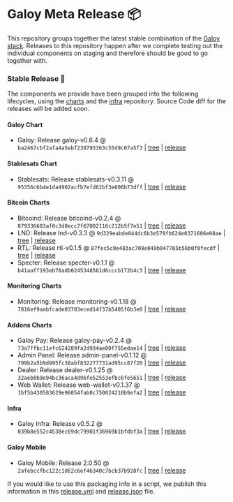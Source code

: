 # Galoy Meta Release 📦

This repository groups together the latest stable combination of the [Galoy stack](https://github.com/GaloyMoney/awesome-galoy#tech-components). 
Releases to this repository happen after we complete testing out the individual components on staging and therefore should be good to go together with.

### Stable Release 🎉

The components we provide have been grouped into the following lifecycles, using the [charts](https://github.com/GaloyMoney/charts) and the [infra](https://github.com/GaloyMoney/galoy-infra) repository. 
Source Code diff for the releases will be added soon.

#### Galoy Chart
- Galoy: Release galoy-v0.6.4 @ `ba2467cbf2afa4a5ebf230793363c55d9c07a5f3` | [tree](https://github.com/GaloyMoney/charts/tree/ba2467cbf2afa4a5ebf230793363c55d9c07a5f3/charts/galoy) | [release](https://github.com/GaloyMoney/charts/releases/tag/galoy-v0.6.4)

#### Stablesats Chart
- Stablesats: Release stablesats-v0.3.11 @ `95356c6b4e1da4902acfb7efd62bf3e606b73dff` | [tree](https://github.com/GaloyMoney/charts/tree/95356c6b4e1da4902acfb7efd62bf3e606b73dff/charts/stablesats) | [release](https://github.com/GaloyMoney/charts/releases/tag/stablesats-v0.3.11)

#### Bitcoin Charts
- Bitcoind: Release bitcoind-v0.2.4 @ `879336683af0c3d0ecc7f67002116c212b5f7e51` | [tree](https://github.com/GaloyMoney/charts/tree/879336683af0c3d0ecc7f67002116c212b5f7e51/charts/bitcoind) | [release](https://github.com/GaloyMoney/charts/releases/tag/bitcoind-v0.2.4)
- LND: Release lnd-v0.3.3 @ `9d329eabde044dc6b3e578fb624e0371606e08ae` | [tree](https://github.com/GaloyMoney/charts/tree/9d329eabde044dc6b3e578fb624e0371606e08ae/charts/lnd) | [release](https://github.com/GaloyMoney/charts/releases/tag/lnd-v0.3.3)
- RTL: Release rtl-v0.1.5 @ `87fec5c0e483ac709e049b047765b56b0f0fecdf` | [tree](https://github.com/GaloyMoney/charts/tree/87fec5c0e483ac709e049b047765b56b0f0fecdf/charts/rtl) | [release](https://github.com/GaloyMoney/charts/releases/tag/rtl-v0.1.5)
- Specter: Release specter-v0.1.1 @ `b41aaff193eb70adb0245348561d6cccb172b4c3` | [tree](https://github.com/GaloyMoney/charts/tree/b41aaff193eb70adb0245348561d6cccb172b4c3/charts/specter) | [release](https://github.com/GaloyMoney/charts/releases/tag/specter-v0.1.1)

#### Monitoring Charts
- Monitoring: Release monitoring-v0.1.18 @ `7816ef9aabfcade03703eced14f37b5405f6b3e0` | [tree](https://github.com/GaloyMoney/charts/tree/7816ef9aabfcade03703eced14f37b5405f6b3e0/charts/monitoring) | [release](https://github.com/GaloyMoney/charts/releases/tag/monitoring-v0.1.18)

#### Addons Charts
- Galoy Pay: Release galoy-pay-v0.2.4 @ `73a7ffbc11efc624289fa2d934ae00f755edae14` | [tree](https://github.com/GaloyMoney/charts/tree/73a7ffbc11efc624289fa2d934ae00f755edae14/charts/galoy-pay) | [release](https://github.com/GaloyMoney/charts/releases/tag/galoy-pay-v0.2.4)
- Admin Panel: Release admin-panel-v0.1.12 @ `799b2a5b9d995fc38abf832277731ad95cc87f20` | [tree](https://github.com/GaloyMoney/charts/tree/799b2a5b9d995fc38abf832277731ad95cc87f20/charts/admin-panel) | [release](https://github.com/GaloyMoney/charts/releases/tag/admin-panel-v0.1.12)
- Dealer: Release dealer-v0.1.25 @ `32aeb0b9e94bc36aca4d96fe52553efbc6fe5651` | [tree](https://github.com/GaloyMoney/charts/tree/32aeb0b9e94bc36aca4d96fe52553efbc6fe5651/charts/dealer) | [release](https://github.com/GaloyMoney/charts/releases/tag/dealer-v0.1.25)
- Web Wallet: Release web-wallet-v0.1.37 @ `1bf5b430583629e96054fab0c750024210b9efa2` | [tree](https://github.com/GaloyMoney/charts/tree/1bf5b430583629e96054fab0c750024210b9efa2/charts/web_wallet) | [release](https://github.com/GaloyMoney/charts/releases/tag/web-wallet-v0.1.37)

#### Infra

- Galoy Infra: Release v0.5.2 @ `039b8e552c4538ec69dc79901f36969b1bfdbf3a` | [tree](https://github.com/GaloyMoney/galoy-infra/tree/039b8e552c4538ec69dc79901f36969b1bfdbf3a) | [release](https://github.com/GaloyMoney/galoy-infra/releases/tag/v0.5.2)

#### Galoy Mobile

- Galoy Mobile: Release 2.0.50 @ `2afebccfbc122c1d62c6ef46340c7bcb37b928fc` | [tree](https://github.com/GaloyMoney/galoy-mobile/tree/2afebccfbc122c1d62c6ef46340c7bcb37b928fc) | [release](https://github.com/GaloyMoney/galoy-mobile/releases/tag/2.0.50)

If you would like to use this packaging info in a script, we publish this information in this [release.yml](./release.yml) and [release.json](./release.json) file.
